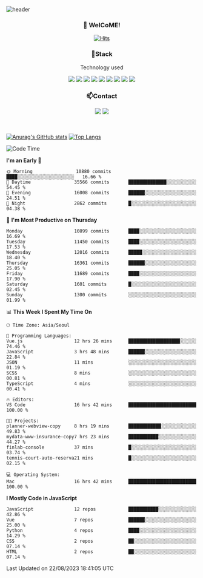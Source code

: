 ![header](https://capsule-render.vercel.app/api?type=waving&color=gradient&height=200&text=Kyungjoon&fontAlign=70&fontAlignY=40&animation=twinkling)

<h3 align="center">👋 WelCoME!</h3>

<div align=center>
  
[![Hits](https://hits.seeyoufarm.com/api/count/incr/badge.svg?url=https%3A%2F%2Fgithub.com%2Fuvula6921&count_bg=%2322BAC9&title_bg=%23827F7F&icon=iconify.svg&icon_color=%2325A27F&title=visits&edge_flat=false)](https://hits.seeyoufarm.com)
  
</div>
<h3 align="center">📌Stack</h3>
<p align="center">Technology used</p>
<div align="center"><img src="https://img.shields.io/badge/HTML5-E34F26?style=flat-square&logo=HTML5&logoColor=white"></img> <img src="https://img.shields.io/badge/CSS3-0A84FF?style=flat-square&logo=CSS3&logoColor=white"></img> <img src="https://img.shields.io/badge/JavaScript-FFCD11?style=flat-square&logo=JavaScript&logoColor=white"></img> <img src="https://img.shields.io/badge/React-00BCF6?style=flat-square&logo=React&logoColor=white"></img> <img src="https://img.shields.io/badge/jQuery-3655FF?style=flat-square&logo=jQuery&logoColor=white"></img> <img src="https://img.shields.io/badge/Ruby-E0115F?style=flat-square&logo=Ruby&logoColor=white"></img> <img src="https://img.shields.io/badge/Python-4B8BBE?style=flat-square&logo=Python&logoColor=white"></img> <img src="https://img.shields.io/badge/Vue-4FC08D?style=flat-square&logo=Vue.js&logoColor=white"></img> <img src="https://img.shields.io/badge/Nuxt-00DC82?style=flat-square&logo=Nuxt.js&logoColor=white"></img></div>

<h3 align="center">📫Contact</h3>
<div align="center"><a href="https://velog.io/@uvula6921/"><img src="https://img.shields.io/badge/Blog-20c997?style=flat-square&logo=V&logoColor=white"/></a> <a href="pkj6921@gmail.com"><img src="https://img.shields.io/badge/Gmail-EA4335?style=flat-square&logo=Gmail&logoColor=white"/></a></div>
<br>
<br>

[![Anurag's GitHub stats](https://github-readme-stats.vercel.app/api?username=uvula6921&hide=stars,issues&show_icons=true&count_private=true&theme=tokyonight)](https://github.com/anuraghazra/github-readme-stats)
[![Top Langs](https://github-readme-stats.vercel.app/api/top-langs/?username=uvula6921&hide=css,jupyter%20notebook,html&exclude_repo=uvula6921,uvula6921.github.io&layout=compact&langs_count=8)](https://github.com/anuraghazra/github-readme-stats)

<!--START_SECTION:waka-->
![Code Time](http://img.shields.io/badge/Code%20Time-1%2C795%20hrs%2022%20mins-blue)

**I'm an Early 🐤** 

```text
🌞 Morning                10880 commits       ████░░░░░░░░░░░░░░░░░░░░░   16.66 % 
🌆 Daytime                35566 commits       ██████████████░░░░░░░░░░░   54.45 % 
🌃 Evening                16008 commits       ██████░░░░░░░░░░░░░░░░░░░   24.51 % 
🌙 Night                  2862 commits        █░░░░░░░░░░░░░░░░░░░░░░░░   04.38 % 
```
📅 **I'm Most Productive on Thursday** 

```text
Monday                   10899 commits       ████░░░░░░░░░░░░░░░░░░░░░   16.69 % 
Tuesday                  11450 commits       ████░░░░░░░░░░░░░░░░░░░░░   17.53 % 
Wednesday                12016 commits       █████░░░░░░░░░░░░░░░░░░░░   18.40 % 
Thursday                 16361 commits       ██████░░░░░░░░░░░░░░░░░░░   25.05 % 
Friday                   11689 commits       ████░░░░░░░░░░░░░░░░░░░░░   17.90 % 
Saturday                 1601 commits        █░░░░░░░░░░░░░░░░░░░░░░░░   02.45 % 
Sunday                   1300 commits        ░░░░░░░░░░░░░░░░░░░░░░░░░   01.99 % 
```


📊 **This Week I Spent My Time On** 

```text
🕑︎ Time Zone: Asia/Seoul

💬 Programming Languages: 
Vue.js                   12 hrs 26 mins      ███████████████████░░░░░░   74.46 % 
JavaScript               3 hrs 48 mins       ██████░░░░░░░░░░░░░░░░░░░   22.84 % 
JSON                     11 mins             ░░░░░░░░░░░░░░░░░░░░░░░░░   01.19 % 
SCSS                     8 mins              ░░░░░░░░░░░░░░░░░░░░░░░░░   00.81 % 
TypeScript               4 mins              ░░░░░░░░░░░░░░░░░░░░░░░░░   00.41 % 

🔥 Editors: 
VS Code                  16 hrs 42 mins      █████████████████████████   100.00 % 

🐱‍💻 Projects: 
planner-webview-copy     8 hrs 19 mins       ████████████░░░░░░░░░░░░░   49.83 % 
mydata-www-insurance-copy7 hrs 23 mins       ███████████░░░░░░░░░░░░░░   44.27 % 
finlab-console           37 mins             █░░░░░░░░░░░░░░░░░░░░░░░░   03.74 % 
tennis-court-auto-reserva21 mins             █░░░░░░░░░░░░░░░░░░░░░░░░   02.15 % 

💻 Operating System: 
Mac                      16 hrs 42 mins      █████████████████████████   100.00 % 
```

**I Mostly Code in JavaScript** 

```text
JavaScript               12 repos            ███████████░░░░░░░░░░░░░░   42.86 % 
Vue                      7 repos             ██████░░░░░░░░░░░░░░░░░░░   25.00 % 
Python                   4 repos             ████░░░░░░░░░░░░░░░░░░░░░   14.29 % 
CSS                      2 repos             ██░░░░░░░░░░░░░░░░░░░░░░░   07.14 % 
HTML                     2 repos             ██░░░░░░░░░░░░░░░░░░░░░░░   07.14 % 
```




 Last Updated on 22/08/2023 18:41:05 UTC
<!--END_SECTION:waka-->
